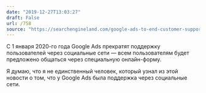 ```yaml
---
date: "2019-12-27T13:03:27"
draft: False
url: /758
source: "https://searchengineland.com/google-ads-to-end-customer-support-via-social-jan-1-2020-326873"
---
```


С 1 января 2020-го года Google Ads прекратят поддержку пользователей через социальные сети — всем пользователям будет предложено общаться через специальную онлайн-форму.

Я думаю, что я не единственный человек, который узнал из этой новости о том, что у Google Ads была поддержка через социальные сети.
